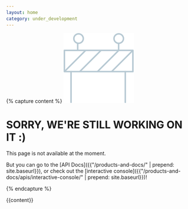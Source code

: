 ```yaml
---
layout: home
category: under_development
---
```


{% capture content %}
![Icon](/assets/img/ic-under-development.svg)

# SORRY, WE'RE STILL WORKING ON IT :)

This page is not available at the moment.

But you can go to the [API Docs]({{"/products-and-docs/" | prepend: site.baseurl}}), or check out the [interactive console]({{"/products-and-docs/apis/interactive-console/" | prepend: site.baseurl}})!

{% endcapture %}

<div class="row under_development">
    <div class="row-container">
<div class="col-xs-12 col-md-9" markdown="1">
{{content}}
</div>
    </div>
</div>
